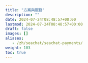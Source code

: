 ```yaml
---
title: "方案與服務"
description: ""
date: 2024-07-24T08:48:57+00:00
lastmod: 2024-07-24T08:48:57+00:00
draft: false
images: []
aliases:
   - /zh/seachat/seachat-payments/
weight: 103
toc: true
---
```


